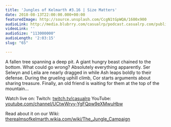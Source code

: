 ```yaml
---
title: 'Jungles of Kelmarth #3.16 | Size Matters'
date: 2018-08-13T22:00:00.000+00:00
featuredImage: http://source.unsplash.com/CcgN1tGpWQA/1600x900
audioLink: http://media.blubrry.com/casualrp/podcast.casualrp.com/public/Chapter%203%20Ep.%2016%20_%20Size%20Matters.mp3
videoLink: ''
audioSize: "113000000"
audioLength: '2:03:15'
slug: "65"

---
```

A fallen tree spanning a deep pit. A giant hungry beast chained to the bottom. What could go wrong? Absolutely everything apparently. Ser Selwyn and Leila are nearly dragged in while Ash leaps boldly to their defense. During the grueling uphill climb, Cor starts arguments about sharing treasure. Finally, an old friend is waiting for them at the top of the mountain...

Watch live on:
Twitch: [twitch.tv/casualrp](https://www.twitch.tv/casualrp)
YouTube: [youtube.com/channel/UCtwWrvy-YgFQpw9eXMwuHbw](https://www.youtube.com/channel/UCtwWrvy-YgFQpw9eXMwuHbw)

Read about it on our Wiki: [therealmsofkelmarth.wikia.com/wiki/The_Jungle_Campaign](http://therealmsofkelmarth.wikia.com/wiki/The_Jungle_Campaign)